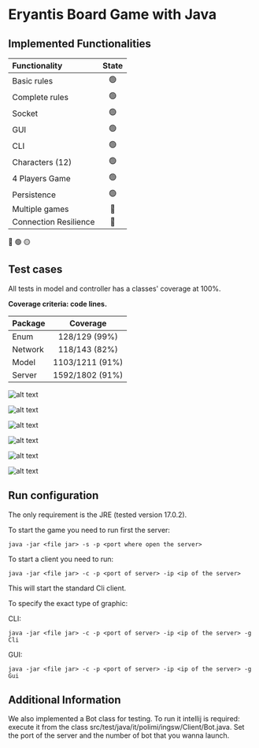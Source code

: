 # Eryantis Board Game with Java


## Implemented Functionalities

| Functionality         | State |
|:----------------------|:-----:|
| Basic rules           |  🟢   |
| Complete rules        |  🟢   |
| Socket                |  🟢   |
| GUI                   |  🟢   |
| CLI                   |  🟢   |
| Characters (12)       |  🟢   |
| 4 Players Game        |  🟢   |
| Persistence           |  🟢   |
| Multiple games        |  🔴   |
| Connection Resilience |  🔴   |

🔴
🟢
🟡


## Test cases
All tests in model and controller has a classes' coverage at 100%.

**Coverage criteria: code lines.**

| Package |    Coverage     |
|:--------|:---------------:|
| Enum    |  128/129 (99%)  |
| Network |  118/143 (82%)  |
| Model   | 1103/1211 (91%) |
| Server  | 1592/1802 (91%) |

![alt text](./Login.PNG)

![alt text](./login2.PNG)

![alt text](./mode.PNG)

![alt text](./characters.PNG)

![alt text](./game.PNG)

![alt text](./UML.png)


## Run configuration

The only requirement is the JRE (tested version 17.0.2).

To start the game you need to run first the server:
```
java -jar <file jar> -s -p <port where open the server>
```

To start a client you need to run:
```
java -jar <file jar> -c -p <port of server> -ip <ip of the server>
```
This will start the standard Cli client.

To specify the exact type of graphic:

CLI:
```
java -jar <file jar> -c -p <port of server> -ip <ip of the server> -g Cli
```
GUI:
```
java -jar <file jar> -c -p <port of server> -ip <ip of the server> -g Gui
```


## Additional Information

We also implemented a Bot class for testing.
To run it intellij is required: execute it from the class src/test/java/it/polimi/ingsw/Client/Bot.java.
Set the port of the server and the number of bot that you wanna launch.

